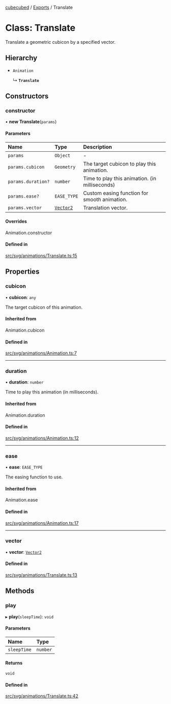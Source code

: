 [cubecubed](/reference/README.md) / [Exports](/reference/modules.md) / Translate

# Class: Translate

Translate a geometric cubicon by a specified vector.

## Hierarchy

- `Animation`

  ↳ **`Translate`**

## Constructors

### constructor

• **new Translate**(`params`)

#### Parameters

| Name | Type | Description |
| :------ | :------ | :------ |
| `params` | `Object` | - |
| `params.cubicon` | `Geometry` | The target cubicon to play this animation. |
| `params.duration?` | `number` | Time to play this animation. (in milliseconds) |
| `params.ease?` | `EASE_TYPE` | Custom easing function for smooth animation. |
| `params.vector` | [`Vector2`](/reference/classes/Vector2.md) | Translation vector. |

#### Overrides

Animation.constructor

#### Defined in

[src/svg/animations/Translate.ts:15](https://github.com/imaphatduc/cubecubed/blob/1251e31/src/svg/animations/Translate.ts#L15)

## Properties

### cubicon

• **cubicon**: `any`

The target cubicon of this animation.

#### Inherited from

Animation.cubicon

#### Defined in

[src/svg/animations/Animation.ts:7](https://github.com/imaphatduc/cubecubed/blob/1251e31/src/svg/animations/Animation.ts#L7)

___

### duration

• **duration**: `number`

Time to play this animation (in milliseconds).

#### Inherited from

Animation.duration

#### Defined in

[src/svg/animations/Animation.ts:12](https://github.com/imaphatduc/cubecubed/blob/1251e31/src/svg/animations/Animation.ts#L12)

___

### ease

• **ease**: `EASE_TYPE`

The easing function to use.

#### Inherited from

Animation.ease

#### Defined in

[src/svg/animations/Animation.ts:17](https://github.com/imaphatduc/cubecubed/blob/1251e31/src/svg/animations/Animation.ts#L17)

___

### vector

• **vector**: [`Vector2`](/reference/classes/Vector2.md)

#### Defined in

[src/svg/animations/Translate.ts:13](https://github.com/imaphatduc/cubecubed/blob/1251e31/src/svg/animations/Translate.ts#L13)

## Methods

### play

▸ **play**(`sleepTime`): `void`

#### Parameters

| Name | Type |
| :------ | :------ |
| `sleepTime` | `number` |

#### Returns

`void`

#### Defined in

[src/svg/animations/Translate.ts:42](https://github.com/imaphatduc/cubecubed/blob/1251e31/src/svg/animations/Translate.ts#L42)
